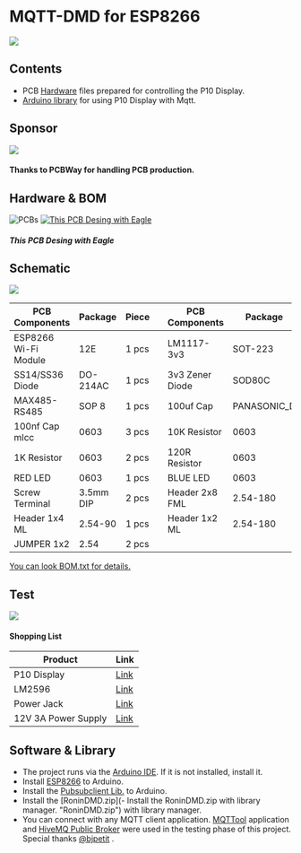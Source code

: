 # MQTT-DMD for ESP8266

![](https://github.com/byronin/MQTT-DMD/blob/main/Hardware/images/P10.png)
## Contents
- PCB [Hardware](https://github.com/byronin/MQTT-DMD/tree/main/Hardware "Hardware") files prepared for controlling the P10 Display.
- [Arduino library](https://github.com/byronin/MQTT-DMD/tree/main/Lib%26Software "Arduino library")  for using P10 Display with Mqtt.

## Sponsor
[![](https://github.com/byronin/MQTT-DMD/blob/main/Hardware/PCBWay_logo.png)](https://www.pcbway.com/)
#### Thanks to PCBWay for handling PCB production.

## Hardware & BOM
![PCBs](https://github.com/byronin/MQTT-DMD/blob/main/Hardware/images/Board1.png "PCBs")
 [![This PCB Desing with Eagle ](https://www.snapeda.com/static/img/eda/eagle.png "PCB Desing with Eagle ")](https://www.autodesk.com/products/eagle/free-download "This PCB Desing with Eagle ") 
  ##### This PCB Desing with Eagle  
  
  ## Schematic
[![](https://github.com/byronin/MQTT-DMD/blob/main/Hardware/Schematic.png)](https://github.com/byronin/MQTT-DMD/blob/main/Hardware)

  
| PCB Components  | Package |Piece || PCB Components  | Package |Piece |  
| ------------- | ------------- |------------- |---------| ------------- | ------------- |------------- |
| ESP8266 Wi-Fi Module  | 12E | 1 pcs  || LM1117-3v3 | SOT-223  | 1 pcs |
| SS14/SS36 Diode  | DO-214AC | 1 pcs || 3v3 Zener Diode  | SOD80C | 1 pcs |
| MAX485-RS485 | SOP 8  | 1 pcs  || 100uf Cap | PANASONIC_D   | 2 pcs |
| 100nf Cap mlcc | 0603  | 3 pcs || 10K Resistor  | 0603  | 8 pcs  |
| 1K Resistor | 0603  | 2 pcs || 120R Resistor  | 0603  | 2 pcs  |
| RED LED  | 0603  | 1 pcs || BLUE LED  | 0603  | 1 pcs  |
| Screw Terminal  | 3.5mm DIP  | 2 pcs  || Header 2x8 FML | 2.54-180  | 1 pcs  |
| Header 1x4 ML  | 2.54-90  | 1 pcs  || Header 1x2 ML  | 2.54-180  | 2 pcs  |
| JUMPER 1x2   | 2.54  | 2 pcs  |  

[You can look BOM.txt for details.](https://github.com/byronin/MQTT-DMD/blob/main/Hardware/BOM.txt "You can look BOM.txt")  

## Test 
[![](https://github.com/byronin/MQTT-DMD/blob/main/Hardware/images/Full_asmb.png)](https://github.com/byronin/MQTT-DMD/blob/main/Hardware/images)

#### Shopping List

| Product  | Link |
| ------------- | ------------- |
|P10 Display|[ Link](https://tr.aliexpress.com/item/1005003237909713.html?spm=a2g0o.productlist.0.0.37e759f1OWtOJo&algo_pvid=ac306e69-5e60-4847-98bb-0beb025dface&algo_exp_id=ac306e69-5e60-4847-98bb-0beb025dface-14&pdp_ext_f=%7B%22sku_id%22%3A%2212000024792668676%22%7D&pdp_npi=2%40dis%21TRY%21%21114.7%21%21%21209.95%21%21%402101d8b516565254069212787e109b%2112000024792668676%21sea " Link")|
| LM2596 |[Link](https://tr.aliexpress.com/item/33004374185.html?spm=a2g0o.productlist.0.0.584a4eb1nGv9CS&algo_pvid=40dddc8f-dfae-4d0d-81c2-a52a0aa0245e&algo_exp_id=40dddc8f-dfae-4d0d-81c2-a52a0aa0245e-0&pdp_ext_f=%7B%22sku_id%22%3A%2267088944738%22%7D&pdp_npi=2%40dis%21TRY%21%2113.03%21%21%2126.97%21%21%402101d8b516565255629607266e109b%2167088944738%21sea "Link")|
| Power Jack |[Link](https://tr.aliexpress.com/item/32990462283.html?spm=a2g0o.productlist.0.0.5e2518e2hOOmew&algo_pvid=7db638d6-f6c6-42c6-8043-efdd9c457ccb&algo_exp_id=7db638d6-f6c6-42c6-8043-efdd9c457ccb-17&pdp_ext_f=%7B%22sku_id%22%3A%2266856598002%22%7D&pdp_npi=2%40dis%21TRY%21%2131.28%21%21%21%21%21%402101d8b516565256348121673e109b%2166856598002%21sea "Link")  |
| 12V 3A Power Supply  | [Link](https://tr.aliexpress.com/item/32961533195.html?spm=a2g0o.productlist.0.0.2d7946ffUO6err&algo_pvid=a5d9bf34-bb2b-44ef-beb8-4b2c94ddd551&algo_exp_id=a5d9bf34-bb2b-44ef-beb8-4b2c94ddd551-0&pdp_ext_f=%7B%22sku_id%22%3A%2212000021653748461%22%7D&pdp_npi=2%40dis%21TRY%21%2168.92%21%21%2168.22%21%21%402101d8b516565257067844445e109b%2112000021653748461%21sea "Link")  |


## Software & Library

- The project runs via the [Arduino IDE](https://www.arduino.cc/en/software "Arduino IDE"). If it is not installed, install it.
- Install [ESP8266](https://github.com/esp8266/Arduino "ESP8266") to Arduino.
- Install the [Pubsubclient Lib.](https://github.com/knolleary/pubsubclient "Pubsubclient Lib.") to Arduino.
- Install the [RoninDMD.zip](- Install the RoninDMD.zip with library manager. "RoninDMD.zip") with library manager.
- You can connect with any MQTT client application. [MQTTool](https://apps.apple.com/us/app/mqttool/id1085976398 "MQTTool") application and [HiveMQ Public Broker](https://www.hivemq.com/public-mqtt-broker/ "HiveMQ Public Broker") were used in the testing phase of this project. Special thanks [@bjpetit](https://github.com/bjpetit "@bjpetit") .



